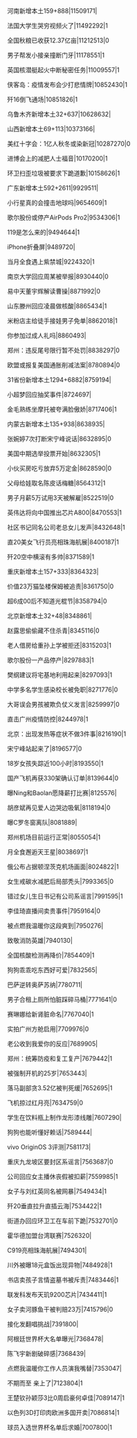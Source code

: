 河南新增本土159+888|11509171|

法国大学生哭穷视频火了|11492292|1

全国秋粮已收获12.37亿亩|11212513|0

男子帮发小接亲撞断门牙|11178551|1

英国核潜艇起火中断秘密任务|11009557|1

侠客岛：疫情发布会少打悲情牌|10852430|1

歼16倒飞通场|10851826|1

乌鲁木齐新增本土32+637|10628632|

山西新增本土69+113|10373166|

美红十字会：1亿人秋冬或染新冠|10287270|0

进博会上的减肥人士福音|10170200|1

环卫扫歪垃圾被要求下跪道歉|10158626|1

广东新增本土592+2611|9929511|

小行星真的会撞击地球吗|9654609|1

歌尔股份或停产AirPods Pro2|9534306|1

119是怎么来的|9494644|1

iPhone折叠屏|9489720|

当月全食遇上紫禁城|9224320|1

南京大学回应周某被举报|8930440|0

易中天董宇辉解读曹操|8871992|0

山东滕州回应凌晨做核酸|8865434|1

米粉店主给徒手接娃男子免单|8862018|1

你参加过成人礼吗|8860493|

郑州：违反尾号限行暂不处罚|8838297|0

欧盟或报复美国通胀削减法案|8780894|0

31省份新增本土1294+6882|8759194|

小超梦回应抽奖事件|8724697|

金毛熟练坐摩托被夸满脸傲娇|8717406|1

内蒙古新增本土135+938|8638935|

张婉婷7次打断宋宁峰说话|8632895|0

美国中期选举投票开始|8632305|1

小伙买房吃亏放弃5万定金|8628590|0

父母给娃取名陈皮话梅糖|8564312|1

男子月薪5万试用3天被解雇|8522519|0

英伟达将向中国推出芯片A800|8470553|1

社区书记同名公司老总女儿发声|8432648|1

直20美女飞行员亮相珠海航展|8400187|1

歼20空中横滚有多帅|8371589|1

重庆新增本土157+333|8364323|

价值23万猫坠楼保姆被追责|8361750|0

超6成00后不知道光棍节|8358794|0

北京新增本土32+48|8348861|

赵露思偷偷藏不住杀青|8345116|0

老人借房给重孙上学被拒还|8315203|1

歌尔股份一产品停产|8297883|1

樊纲建议将宅基地利用起来|8297093|1

中学多名学生感染校长被免职|8271776|0

大哥误会男孩被欺负仗义发言|8259997|0

直击广州疫情防控|8244978|1

北京：出现发热等症状不做3件事|8216190|1

宋宁峰站起来了|8196577|0

18岁女孩失踪近100小时|8193550|1

国产飞机再获330架确认订单|8139644|0

曝Ning和Baolan愿降薪打比赛|8125576|

胡彦斌再见爱人边哭边吸氧|8118194|0

曝C罗冬窗离队|8081889|

郑州机场目前运行正常|8055054|1

月全食邂逅天王星|8038697|1

俄公布占据顿涅茨克机场画面|8024822|1

女生戒碳水减肥后局部秃头|7993365|0

错过女儿生日书记有公司系谣言|7991595|1

李佳琦直播间卖贵事件|7959164|0

被点燃我温暖你这段爽到|7950276|

致敬消防英雄|7940130|

全国核酸检测再降价|7854409|1

狗狗乖乖吃东西好可爱|7832565|

巴萨逆转奥萨苏纳|7780711|

男子合租上厕所怕脏踩碎马桶|7771641|0

赛琳娜给新肾脏命名|7767040|1

实拍广州方舱启用|7709976|0

老公收到我爱你的反应|7689905|

郑州：统筹防疫和复工复产|7679442|1

被强制开机的25岁|7653443|

落马副部贪3.52亿被判死缓|7652695|1

飞机掠过红月亮|7634759|0

学生在饮料瓶上制作龙形漆线雕|7607290|

狗狗也能听懂好赖话|7589444|

vivo OriginOS 3评测|7581173|

重庆九龙坡区要封区系谣言|7563687|0

公司回应女主播休丧假被扣薪|7559985|1

女子与刘红英同名被网暴|7549434|1

歼20垂直拉升直插云海|7534422|1

街道办回应环卫工在车前下跪|7532701|0

霍华德加盟台湾联赛|7526320|

C919亮相珠海航展|7494301|

川外被曝18元盒饭出现异物|7484928|1

书店卖孩子言情盗墓书被斥责|7483446|1

联发科发布天玑9200芯片|7434411|1

女子卖河豚鱼干被判赔23万|7415796|0

接化发翻唱挑战|7391800|

阿根廷世界杯大名单曝光|7368478|

陈飞宇新剧破碎感|7368439|

点燃我温暖你工作人员演我嘴替|7353047|

不期而至 亲上了|7123804|1

王楚钦孙颖莎3比0周启豪何卓佳|7089147|1

以色列3D打印肉欧洲多国开卖|7086814|1

球员入选世界杯名单后求婚|7007800|1

